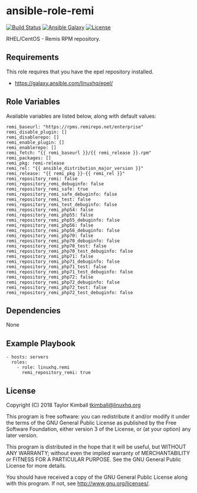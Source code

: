 # ansible-role-remi

[![Build Status](https://travis-ci.org/linuxhq/ansible-role-remi.svg?branch=master)](https://travis-ci.org/linuxhq/ansible-role-remi)
[![Ansible Galaxy](https://img.shields.io/badge/ansible--galaxy-remi-blue.svg?style=flat)](https://galaxy.ansible.com/linuxhq/remi)
[![License](https://img.shields.io/badge/license-GPLv3-brightgreen.svg?style=flat)](COPYING)

RHEL/CentOS - Remis RPM repository.

## Requirements

This role requires that you have the epel repository installed.

 * https://galaxy.ansible.com/linuxhq/epel/

## Role Variables

Available variables are listed below, along with default values:

    remi_baseurl: "https://rpms.remirepo.net/enterprise"
    remi_disable_plugin: []
    remi_disablerepo: []
    remi_enable_plugin: []
    remi_enablerepo: []
    remi_fetch: "{{ remi_baseurl }}/{{ remi_release }}.rpm"
    remi_packages: []
    remi_pkg: remi-release
    remi_rel: "{{ ansible_distribution_major_version }}"
    remi_release: "{{ remi_pkg }}-{{ remi_rel }}"
    remi_repository_remi: false
    remi_repository_remi_debuginfo: false
    remi_repository_remi_safe: true
    remi_repository_remi_safe_debuginfo: false
    remi_repository_remi_test: false
    remi_repository_remi_test_debuginfo: false
    remi_repository_remi_php54: false
    remi_repository_remi_php55: false
    remi_repository_remi_php55_debuginfo: false
    remi_repository_remi_php56: false
    remi_repository_remi_php56_debuginfo: false
    remi_repository_remi_php70: false
    remi_repository_remi_php70_debuginfo: false
    remi_repository_remi_php70_test: false
    remi_repository_remi_php70_test_debuginfo: false
    remi_repository_remi_php71: false
    remi_repository_remi_php71_debuginfo: false
    remi_repository_remi_php71_test: false
    remi_repository_remi_php71_test_debuginfo: false
    remi_repository_remi_php72: false
    remi_repository_remi_php72_debuginfo: false
    remi_repository_remi_php72_test: false
    remi_repository_remi_php72_test_debuginfo: false

## Dependencies

None

## Example Playbook

    - hosts: servers
      roles:
        - role: linuxhq.remi
          remi_repository_remi: true

## License

Copyright (C) 2018 Taylor Kimball <tkimball@linuxhq.org>

This program is free software: you can redistribute it and/or modify
it under the terms of the GNU General Public License as published by
the Free Software Foundation, either version 3 of the License, or
(at your option) any later version.

This program is distributed in the hope that it will be useful,
but WITHOUT ANY WARRANTY; without even the implied warranty of
MERCHANTABILITY or FITNESS FOR A PARTICULAR PURPOSE. See the
GNU General Public License for more details.

You should have received a copy of the GNU General Public License
along with this program. If not, see <http://www.gnu.org/licenses/>.
